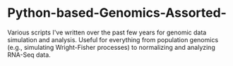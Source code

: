 # Python-based-Genomics-Assorted-
Various scripts I've written over the past few years for genomic data simulation and analysis. Useful for everything from population genomics (e.g., simulating Wright-Fisher processes) to normalizing and analyzing RNA-Seq data.
